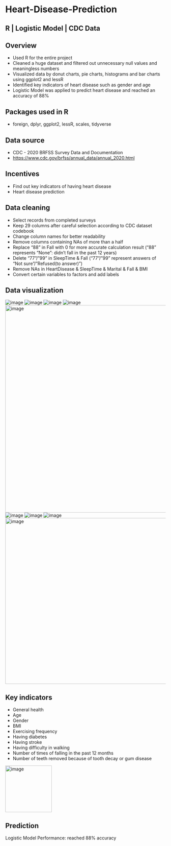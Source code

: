 # Heart-Disease-Prediction

R | Logistic Model | CDC Data
-

Overview
-
  - Used R for the entire project
  - Cleaned a huge dataset and filtered out unnecessary null values and meaningless numbers
  - Visualized data by donut charts, pie charts, histograms and bar charts using ggplot2 and lessR
  - Identified key indicators of heart disease such as gender and age
  - Logistic Model was applied to predict heart disease and reached an accuracy of 88%

Packages used in R
-
  - foreign, dplyr, ggplot2, lessR, scales, tidyverse

Data source
-
  - CDC - 2020 BRFSS Survey Data and Documentation
  - https://www.cdc.gov/brfss/annual_data/annual_2020.html

Incentives
-
  - Find out key indicators of having heart disease
  - Heart disease prediction
  
Data cleaning
-
  - Select records from completed surveys
  - Keep 29 columns after careful selection according to CDC dataset codebook
  - Change column names for better readability
  - Remove columns containing NAs of more than a half
  - Replace “88” in Fall with 0 for more accurate calculation result (“88” represents “None”: didn’t fall in the past 12 years)
  - Delete “77”/”99” in SleepTime & Fall (“77”/”99” represent answers of “Not sure”/”Refused(to answer)”)
  - Remove NAs in HeartDisease & SleepTime & Marital & Fall & BMI
  - Convert certain variables to factors and add labels

Data visualization
- 
![image](https://user-images.githubusercontent.com/120230351/210030327-3056964e-ce02-47df-ad59-669a702eb94a.png)
![image](https://user-images.githubusercontent.com/120230351/210030558-d4c9216c-0fa5-421c-8563-99794a374581.png)
![image](https://user-images.githubusercontent.com/120230351/210030573-7004284b-7598-4692-902c-e9442f2369c0.png)
![image](https://user-images.githubusercontent.com/120230351/210030586-b86f66e4-9955-4e88-88b1-4f32507cee07.png)
<img width="650" alt="image" src="https://user-images.githubusercontent.com/120230351/210030596-f8a757b6-edcd-4e1e-8ba7-5d96c06ef47e.png">
![image](https://user-images.githubusercontent.com/120230351/210030600-42a47d5c-ccdf-4c7d-ba8d-7fa60a9c5c2c.png)
![image](https://user-images.githubusercontent.com/120230351/210030642-358ea586-5f20-4857-a7aa-7cbfec8c3b94.png)
![image](https://user-images.githubusercontent.com/120230351/210030650-5fcba279-f3eb-4504-846d-c5fb8b9b0919.png)
<img width="520" alt="image" src="https://user-images.githubusercontent.com/120230351/210031091-142fc2a2-f852-4bde-8403-8af8866dce27.png">

Key indicators
-
 - General health
 - Age
 - Gender
 - BMI
 - Exercising frequency
 - Having diabetes
 - Having stroke
 - Having difficulty in walking
 - Number of times of falling in the past 12 months
 - Number of teeth removed because of tooth decay or gum disease
<img width="146" alt="image" src="https://user-images.githubusercontent.com/120230351/210031542-7e4e2234-01c7-4b46-8c63-22b3b7078bef.png">

Prediction
-
Logistic Model
Performance: reached 88% accuracy


